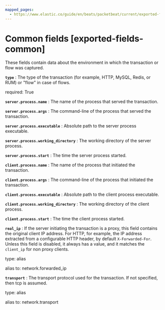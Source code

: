 ```yaml
---
mapped_pages:
  - https://www.elastic.co/guide/en/beats/packetbeat/current/exported-fields-common.html
---
```


<!-- This file is generated! See scripts/generate_fields_docs.py -->

# Common fields [exported-fields-common]

These fields contain data about the environment in which the transaction or flow was captured.

**`type`**
:   The type of the transaction (for example, HTTP, MySQL, Redis, or RUM) or "flow" in case of flows.

required: True


**`server.process.name`**
:   The name of the process that served the transaction.


**`server.process.args`**
:   The command-line of the process that served the transaction.


**`server.process.executable`**
:   Absolute path to the server process executable.


**`server.process.working_directory`**
:   The working directory of the server process.


**`server.process.start`**
:   The time the server process started.


**`client.process.name`**
:   The name of the process that initiated the transaction.


**`client.process.args`**
:   The command-line of the process that initiated the transaction.


**`client.process.executable`**
:   Absolute path to the client process executable.


**`client.process.working_directory`**
:   The working directory of the client process.


**`client.process.start`**
:   The time the client process started.


**`real_ip`**
:   If the server initiating the transaction is a proxy, this field contains the original client IP address. For HTTP, for example, the IP address extracted from a configurable HTTP header, by default `X-Forwarded-For`. Unless this field is disabled, it always has a value, and it matches the `client_ip` for non proxy clients.

type: alias

alias to: network.forwarded_ip


**`transport`**
:   The transport protocol used for the transaction. If not specified, then tcp is assumed.

type: alias

alias to: network.transport


